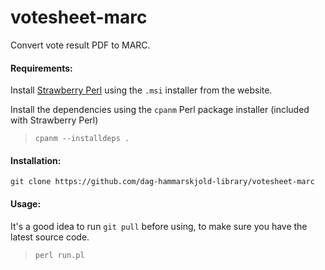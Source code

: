 # votesheet-marc
Convert vote result PDF to MARC.

#### Requirements:
Install [Strawberry Perl](http://strawberryperl.com/) using the `.msi` installer from the website.

Install the dependencies using the `cpanm` Perl package installer (included with Strawberry Perl)
> `cpanm --installdeps .`

#### Installation:
`git clone https://github.com/dag-hammarskjold-library/votesheet-marc`

#### Usage:
It's a good idea to run `git pull` before using, to make sure you have the latest source code.<br>

> `perl run.pl`


